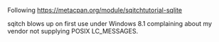 
Following https://metacpan.org/module/sqitchtutorial-sqlite

sqitch blows up on first use under Windows 8.1 complaining about my vendor not supplying POSIX LC_MESSAGES.

